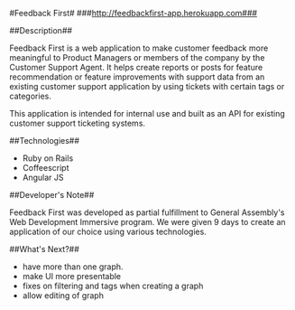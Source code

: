 #Feedback First#
###http://feedbackfirst-app.herokuapp.com###


##Description##

Feedback First is a web application to make customer feedback more meaningful to Product Managers or members of the company by the Customer Support Agent. It helps create reports or posts for feature recommendation or feature improvements with support data from an existing customer support application by using tickets with certain tags or categories.

This application is intended for internal use and built as an API for existing customer support ticketing systems. 


##Technologies##

- Ruby on Rails
- Coffeescript
- Angular JS

##Developer's Note##

Feedback First was developed as partial fulfillment to General Assembly's Web Development Immersive program. We were given 9 days to create an application of our choice using various technologies.

##What's Next?##
- have more than one graph.
- make UI more presentable
- fixes on filtering and tags when creating a graph
- allow editing of graph



